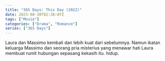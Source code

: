 ```yaml
---
title: "365 Days: This Day (2022)"
date: 2023-08-30T02:38:07Z
tags: ["Movie"]
categories: ["Drama", "Romance"]
series: ["365 Days"]
---
```


Laura dan Massimo kembali dan lebih kuat dari sebelumnya. Namun ikatan keluarga Massimo dan seorang pria misterius yang menawar hati Laura membuat rumit hubungan sepasang kekasih itu. hidup.

<mux-player stream-type="on-demand"
  src="https://kp3d-my.sharepoint.com/personal/ryoo_kp3d_onmicrosoft_com/_layouts/15/download.aspx?share=EfpSP4YNY29AqL0-rds8cjcBM1jE9nH_vrUlDjx_qrr1Zw" metadata-video-title="Qorin (2022)" prefer-playback="mse" controls>
  </mux-player>
  
  
  <script src="https://cdn.jsdelivr.net/npm/@mux/mux-player"></script>
  
 <script type="application/ld+json" class="yoast-schema-graph">{"@context":"https://schema.org","@graph":[{"@type":"WebPage","@id":"https://jwplayer.com/publishers/","url":"https://jwplayer.com/publishers/","name":"Publishers | Playout, Deliver, Engage & Monetize | JW Player","isPartOf":{"@id":"https://jwplayer.com/#website"},"datePublished":"2022-11-29T01:48:01+00:00","dateModified":"2023-09-07T18:43:22+00:00","description":"Learn more about how JW Player can expand audience reach and deliver compelling video experiences for digital publishers globally.","breadcrumb":{"@id":"https://jwplayer.com/publishers/#breadcrumb"},"inLanguage":"en-US","potentialAction":[{"@type":"ReadAction","target":["https://jwplayer.com/publishers/"]}]},{"@type":"BreadcrumbList","@id":"https://jwplayer.com/publishers/#breadcrumb","itemListElement":[{"@type":"ListItem","position":1,"name":"Home","item":"https://jwplayer.com/"},{"@type":"ListItem","position":2,"name":"Publishers"}]},{"@type":"WebSite","@id":"https://jwplayer.com/#website","url":"https://jwplayer.com/","name":"JW Player","description":"","publisher":{"@id":"https://jwplayer.com/#organization"},"potentialAction":[{"@type":"SearchAction","target":{"@type":"EntryPoint","urlTemplate":"https://jwplayer.com/?s={search_term_string}"},"query-input":"required name=search_term_string"}],"inLanguage":"en-US"},{"@type":"Organization","@id":"https://jwplayer.com/#organization","name":"JW Player","url":"https://jwplayer.com/","logo":{"@type":"ImageObject","inLanguage":"en-US","@id":"https://jwplayer.com/#/schema/logo/image/","url":"https://jwplayer.com/wp-content/uploads/2023/01/swoosh-red.svg","contentUrl":"https://stream.mux.com/aS02ioyd8BO2vj00jzOfmejlMx7n8020224hzlUOr3sGNtI.m3u8","width":1920,"height":1080,"caption":"JW Player"},"image":{"@id":"https://jwplayer.com/#/schema/logo/image/"}}]}</script>
  
<!-- <video width="320" height="240" poster="https://www.themoviedb.org/t/p/original/ptvx0ltkPJDGLjjb1g7kk8lsVAn.jpg" controls>
  <source src="https://kp3d-my.sharepoint.com/personal/ryoo_kp3d_onmicrosoft_com/_layouts/15/download.aspx?share=EfpSP4YNY29AqL0-rds8cjcBM1jE9nH_vrUlDjx_qrr1Zw" type="video/mp4">
</video>

{{< alert icon="circle-info" >}}
Jika video tidak dapat di Play melalui Rave dan mengalami Buffer/Load baca postingannya [Disini!]({{< ref "tutorial rave" >}})
{{< /alert >}} -->